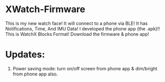 # XWatch-Firmware
This is my new watch face! It will connect to a phone via BLE! It has Notifications, Time, And IMU Data! I developed the phone app (the .apk)!! This is WatchX Blocks Format!
Download the firmware & phone app!
# Updates:
1. Power saving mode: turn on/off screen from phone app & dim/bright from phone app also.
